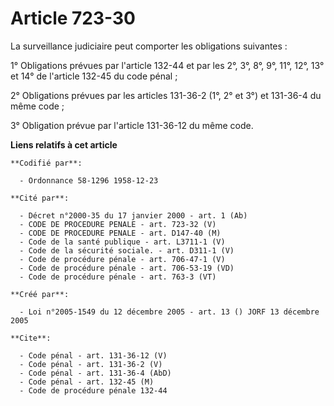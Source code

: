 # Article 723-30

La surveillance judiciaire peut comporter les obligations suivantes :

1° Obligations prévues par l'article 132-44 et par les 2°, 3°, 8°, 9°, 11°, 12°, 13° et 14° de l'article 132-45 du code
pénal ;

2° Obligations prévues par les articles 131-36-2 (1°, 2° et 3°) et 131-36-4 du même code ;

3° Obligation prévue par l'article 131-36-12 du même code.

**Liens relatifs à cet article**

	**Codifié par**:

	  - Ordonnance 58-1296 1958-12-23

	**Cité par**:

	  - Décret n°2000-35 du 17 janvier 2000 - art. 1 (Ab)
	  - CODE DE PROCEDURE PENALE - art. 723-32 (V)
	  - CODE DE PROCEDURE PENALE - art. D147-40 (M)
	  - Code de la santé publique - art. L3711-1 (V)
	  - Code de la sécurité sociale. - art. D311-1 (V)
	  - Code de procédure pénale - art. 706-47-1 (V)
	  - Code de procédure pénale - art. 706-53-19 (VD)
	  - Code de procédure pénale - art. 763-3 (VT)

	**Créé par**:

	  - Loi n°2005-1549 du 12 décembre 2005 - art. 13 () JORF 13 décembre 2005

	**Cite**:

	  - Code pénal - art. 131-36-12 (V)
	  - Code pénal - art. 131-36-2 (V)
	  - Code pénal - art. 131-36-4 (AbD)
	  - Code pénal - art. 132-45 (M)
	  - Code de procédure pénale 132-44
